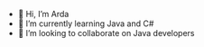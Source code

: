 - 👋 Hi, I’m Arda
- 🌱 I’m currently learning Java and C#
- 💞️ I’m looking to collaborate on Java developers

<!---
gokcearda/gokcearda is a ✨ special ✨ repository because its `README.md` (this file) appears on your GitHub profile.
You can click the Preview link to take a look at your changes.
--->
